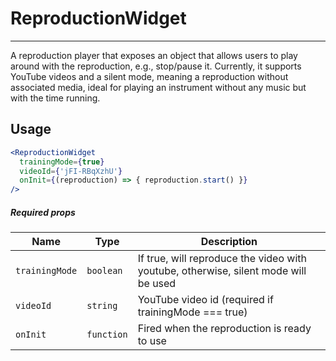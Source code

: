 # ReproductionWidget

<!-- STORY -->

<hr>

A reproduction player that exposes an object that allows users to play around with the reproduction, e.g., stop/pause it.
Currently, it supports YouTube videos and a silent mode, meaning a reproduction without associated media, ideal for playing an instrument without any music but with the time running.


## Usage

```jsx
<ReproductionWidget
  trainingMode={true}
  videoId={'jFI-RBqXzhU'}
  onInit={(reproduction) => { reproduction.start() }}
/>
```

##### Required props

| Name           | Type       | Description                                                                         |
|----------------|------------|-------------------------------------------------------------------------------------|
| `trainingMode` | `boolean`  | If true, will reproduce the video with youtube, otherwise, silent mode will be used |
| `videoId`      | `string`   | YouTube video id (required if trainingMode === true)                                |
| `onInit`       | `function` | Fired when the reproduction is ready to use                                         |   
